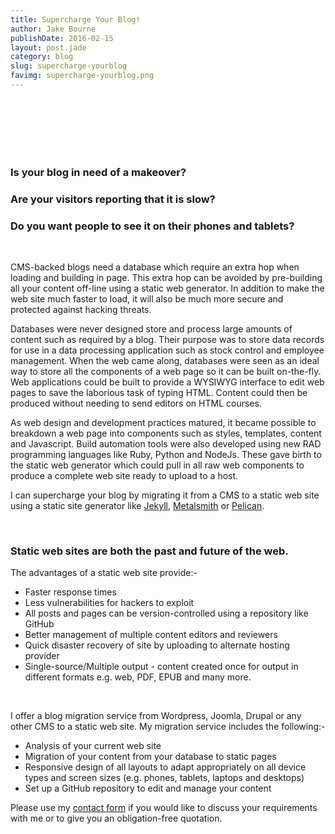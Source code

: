 ```yaml
---
title: Supercharge Your Blog!
author: Jake Bourne
publishDate: 2016-02-15
layout: post.jade
category: blog
slug: supercharge-yourblog
favimg: supercharge-yourblog.png
---
```

<br/><br/><br/><br/><br/>

### Is your blog in need of a makeover?

### Are your visitors reporting that it is slow?

### Do you want people to see it on their phones and tablets?

<!-- more -->
<br/>

CMS-backed blogs need a database which require an extra hop when loading and building in page. This extra hop can be avoided by pre-building all your content off-line using a static web generator. In addition to make the web site much faster to load, it will also be much more secure and protected against hacking threats.

Databases were never designed store and process large amounts of content such as required by a blog. Their purpose was to store data records for use in a data processing application such as stock control and employee management. When the web came along, databases were seen as an ideal way to store all the components of a web page so it can be built on-the-fly. Web applications could be built to provide a WYSIWYG interface to edit web pages to save the laborious task of typing HTML. Content could then be produced without needing to send editors on HTML courses.

As web design and development practices matured, it became possible to breakdown a web page into components such as styles, templates, content and Javascript. Build automation tools were also developed using new RAD programming languages like Ruby, Python and NodeJs. These gave birth to the static web generator which could pull in all raw web components to produce a complete web site ready to upload to a host.

I can supercharge your blog by migrating it from a CMS to a static web site using a static site generator like [Jekyll](http://www.jekyllrb.com), [Metalsmith](http://www.metalsmith.io) or [Pelican](http://blog.getpelican.com).

<br/>

### Static web sites are both the past and future of the web.


The advantages of a static web site provide:-

  - Faster response times
  - Less vulnerabilities for hackers to exploit
  - All posts and pages can be version-controlled using a repository like GitHub
  - Better management of multiple content editors and reviewers
  - Quick disaster recovery of site by uploading to alternate hosting provider
  - Single-source/Multiple output - content created once for output in different formats
    e.g. web, PDF, EPUB and many more.


<br/>

I offer a blog migration service from Wordpress, Joomla, Drupal or any other CMS to a static web site. My migration service includes the following:-

  - Analysis of your current web site
  - Migration of your content from your database to static pages
  - Responsive design of all layouts to adapt appropriately on all device types and screen sizes
    (e.g. phones, tablets, laptops and desktops)
  - Set up a GitHub repository to edit and manage your content


Please use my [contact form](/pages/contact-me/) if you would like to discuss your requirements with me or to give you an obligation-free quotation.

<br/><br/>
